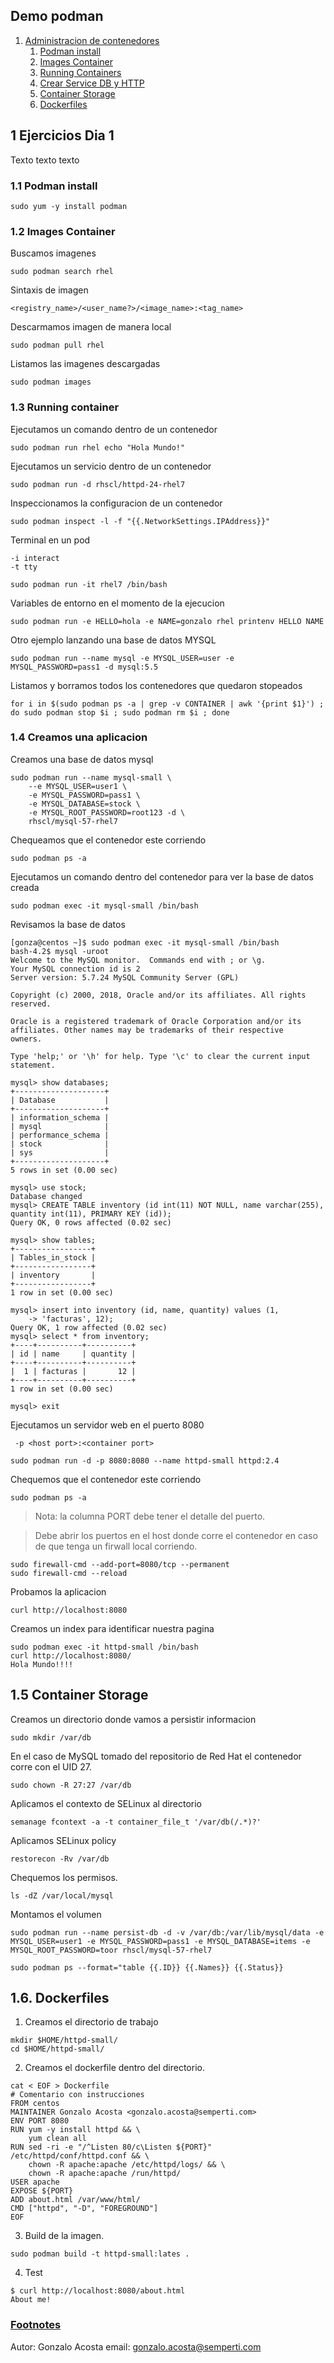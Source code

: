 ## Demo podman
1. [Administracion de contenedores](#1.0)
    1. [Podman install](#1.1)
    2. [Images Container](#1.2)
    3. [Running Containers](#1.3)
    4. [Crear Service DB y HTTP](#1.4)
    5. [Container Storage](#1.5)
    5. [Dockerfiles](#1.6)

## 1 Ejercicios Dia 1 <a name="1.0"></a>
Texto texto texto

### 1.1 Podman install

```
sudo yum -y install podman
```

### 1.2 Images Container

Buscamos imagenes
```
sudo podman search rhel
```

Sintaxis de imagen
```
<registry_name>/<user_name?>/<image_name>:<tag_name>
```

Descarmamos imagen de manera local
```
sudo podman pull rhel
```

Listamos las imagenes descargadas
```
sudo podman images
```

### 1.3 Running container

Ejecutamos un comando dentro de un contenedor
```
sudo podman run rhel echo "Hola Mundo!"
```

Ejecutamos un servicio dentro de un contenedor
```
sudo podman run -d rhscl/httpd-24-rhel7
```

Inspeccionamos la configuracion de un contenedor
```
sudo podman inspect -l -f "{{.NetworkSettings.IPAddress}}"
```

Terminal en un pod
```
-i interact
-t tty
```
```
sudo podman run -it rhel7 /bin/bash
```

Variables de entorno en el momento de la ejecucion
```
sudo podman run -e HELLO=hola -e NAME=gonzalo rhel printenv HELLO NAME
```

Otro ejemplo lanzando una base de datos MYSQL
```
sudo podman run --name mysql -e MYSQL_USER=user -e MYSQL_PASSWORD=pass1 -d mysql:5.5
```

Listamos y borramos todos los contenedores que quedaron stopeados
```
for i in $(sudo podman ps -a | grep -v CONTAINER | awk '{print $1}') ; do sudo podman stop $i ; sudo podman rm $i ; done
```

### 1.4 Creamos una aplicacion

Creamos una base de datos mysql
```
sudo podman run --name mysql-small \
    --e MYSQL_USER=user1 \
    -e MYSQL_PASSWORD=pass1 \
    -e MYSQL_DATABASE=stock \
    -e MYSQL_ROOT_PASSWORD=root123 -d \
    rhscl/mysql-57-rhel7
```

Chequeamos que el contenedor este corriendo
```
sudo podman ps -a
```

Ejecutamos un comando dentro del contenedor para ver la base de datos creada
```
sudo podman exec -it mysql-small /bin/bash
```

Revisamos la base de datos
```
[gonza@centos ~]$ sudo podman exec -it mysql-small /bin/bash
bash-4.2$ mysql -uroot
Welcome to the MySQL monitor.  Commands end with ; or \g.
Your MySQL connection id is 2
Server version: 5.7.24 MySQL Community Server (GPL)

Copyright (c) 2000, 2018, Oracle and/or its affiliates. All rights reserved.

Oracle is a registered trademark of Oracle Corporation and/or its
affiliates. Other names may be trademarks of their respective
owners.

Type 'help;' or '\h' for help. Type '\c' to clear the current input statement.

mysql> show databases;
+--------------------+
| Database           |
+--------------------+
| information_schema |
| mysql              |
| performance_schema |
| stock              |
| sys                |
+--------------------+
5 rows in set (0.00 sec)

mysql> use stock;
Database changed
mysql> CREATE TABLE inventory (id int(11) NOT NULL, name varchar(255), quantity int(11), PRIMARY KEY (id));                                                                                  Query OK, 0 rows affected (0.02 sec)

mysql> show tables;
+-----------------+
| Tables_in_stock |
+-----------------+
| inventory       |
+-----------------+
1 row in set (0.00 sec)

mysql> insert into inventory (id, name, quantity) values (1,
    -> 'facturas', 12);
Query OK, 1 row affected (0.02 sec)
mysql> select * from inventory;
+----+----------+----------+
| id | name     | quantity |
+----+----------+----------+
|  1 | facturas |       12 |
+----+----------+----------+
1 row in set (0.00 sec)

mysql> exit
```

Ejecutamos un servidor web en el puerto 8080
```
 -p <host port>:<container port>
```

```
sudo podman run -d -p 8080:8080 --name httpd-small httpd:2.4
```

Chequemos que el contenedor este corriendo
```
sudo podman ps -a
```

> Nota: la columna PORT debe tener el detalle del puerto.

> Debe abrir los puertos en el host donde corre el contenedor en caso de que tenga un firwall local corriendo. 
```
sudo firewall-cmd --add-port=8080/tcp --permanent
sudo firewall-cmd --reload
```

Probamos la aplicacion
```
curl http://localhost:8080
```

Creamos un index para identificar nuestra pagina
```
sudo podman exec -it httpd-small /bin/bash
curl http://localhost:8080/
Hola Mundo!!!!
```

## 1.5 Container Storage

Creamos un directorio donde vamos a persistir informacion
```
sudo mkdir /var/db
```

En el caso de MySQL tomado del repositorio de Red Hat el contenedor corre con el UID 27.
```
sudo chown -R 27:27 /var/db
```

Aplicamos el contexto de SELinux al directorio 
```
semanage fcontext -a -t container_file_t '/var/db(/.*)?'
```

Aplicamos SELinux policy
```
restorecon -Rv /var/db
```

Chequemos los permisos.
```
ls -dZ /var/local/mysql
```
Montamos el volumen
```
sudo podman run --name persist-db -d -v /var/db:/var/lib/mysql/data -e MYSQL_USER=user1 -e MYSQL_PASSWORD=pass1 -e MYSQL_DATABASE=items -e MYSQL_ROOT_PASSWORD=toor rhscl/mysql-57-rhel7
```

```
sudo podman ps --format="table {{.ID}} {{.Names}} {{.Status}}
```

## 1.6. Dockerfiles

1. Creamos el directorio de trabajo
```
mkdir $HOME/httpd-small/
cd $HOME/httpd-small/
```

2. Creamos el dockerfile dentro del directorio.
```
cat < EOF > Dockerfile
# Comentario con instrucciones
FROM centos
MAINTAINER Gonzalo Acosta <gonzalo.acosta@semperti.com>
ENV PORT 8080
RUN yum -y install httpd && \
    yum clean all
RUN sed -ri -e "/^Listen 80/c\Listen ${PORT}" /etc/httpd/conf/httpd.conf && \
    chown -R apache:apache /etc/httpd/logs/ && \
    chown -R apache:apache /run/httpd/
USER apache
EXPOSE ${PORT}
ADD about.html /var/www/html/
CMD ["httpd", "-D", "FOREGROUND"]
EOF
```

3. Build de la imagen.
```
sudo podman build -t httpd-small:lates .
```

4. Test
```
$ curl http://localhost:8080/about.html
About me!
```


### [Footnotes](https://semperti.com)

Autor: Gonzalo Acosta
email: gonzalo.acosta@semperti.com







